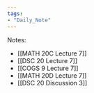 ```yaml
---
tags:  
- "Daily_Note"  
---
```

  
Notes:  
- [[MATH 20C Lecture 7]]  
- [[DSC 20 Lecture 7]]  
- [[COGS 9 Lecture 7]]  
- [[MATH 20D Lecture 7]]  
- [[DSC 20 Discussion 3]]  
